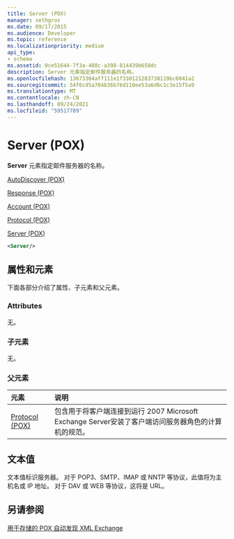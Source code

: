 ```yaml
---
title: Server (POX)
manager: sethgros
ms.date: 09/17/2015
ms.audience: Developer
ms.topic: reference
ms.localizationpriority: medium
api_type:
- schema
ms.assetid: 0ce51644-7f3a-408c-a398-814439b658dc
description: Server 元素指定邮件服务器的名称。
ms.openlocfilehash: 13673364aff111e1f330121283738119bc6041a2
ms.sourcegitcommit: 54f6cd5a704b36b76d110ee53a6d6c1c3e15f5a9
ms.translationtype: MT
ms.contentlocale: zh-CN
ms.lasthandoff: 09/24/2021
ms.locfileid: "59517789"
---
```

# <a name="server-pox"></a>Server (POX)

**Server** 元素指定邮件服务器的名称。 
  
[AutoDiscover (POX)](autodiscover-pox.md)
  
[Response (POX)](response-pox.md)
  
[Account (POX)](account-pox.md)
  
[Protocol (POX)](protocol-pox.md)
  
[Server (POX)](server-pox.md)
  
```xml
<Server/>
```

## <a name="attributes-and-elements"></a>属性和元素

下面各部分介绍了属性、子元素和父元素。
  
### <a name="attributes"></a>Attributes

无。
  
### <a name="child-elements"></a>子元素

无。
  
### <a name="parent-elements"></a>父元素

|**元素**|**说明**|
|:-----|:-----|
|[Protocol (POX)](protocol-pox.md) <br/> |包含用于将客户端连接到运行 2007 Microsoft Exchange Server安装了客户端访问服务器角色的计算机的规范。  <br/> |
   
## <a name="text-value"></a>文本值

文本值标识服务器。 对于 POP3、SMTP、IMAP 或 NNTP 等协议，此值将为主机名或 IP 地址。 对于 DAV 或 WEB 等协议，这将是 URL。
  
## <a name="see-also"></a>另请参阅



[用于存储的 POX 自动发现 XML Exchange](pox-autodiscover-xml-elements-for-exchange.md)

